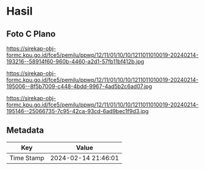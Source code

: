 # Hasil

## Foto C Plano

https://sirekap-obj-formc.kpu.go.id/fce5/pemilu/ppwp/12/11/01/10/10/1211011010019-20240214-193216--58914f60-960b-4460-a2d1-57fb11bf412b.jpg

https://sirekap-obj-formc.kpu.go.id/fce5/pemilu/ppwp/12/11/01/10/10/1211011010019-20240214-195006--8f5b7009-c448-4bdd-9967-4ad5b2c6ad07.jpg

https://sirekap-obj-formc.kpu.go.id/fce5/pemilu/ppwp/12/11/01/10/10/1211011010019-20240214-195146--25066735-7c95-42ca-93cd-6ad9bec1f9d3.jpg


## Metadata

| Key        | Value               |
| ---------- | ------------------- |
| Time Stamp | 2024-02-14 21:46:01 |



